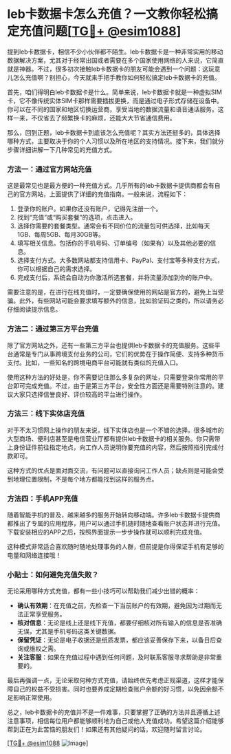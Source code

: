 # leb卡数据卡怎么充值？一文教你轻松搞定充值问题[[TG💪+ @esim1088](https://t.me/s/esim1088)]

提到leb卡数据卡，相信不少小伙伴都不陌生。leb卡数据卡是一种非常实用的移动数据解决方案，尤其对于经常出国或者需要在多个国家使用网络的人来说，它简直就是神器。不过，很多初次接触leb卡数据卡的朋友可能会遇到一个问题：这玩意儿怎么充值啊？别担心，今天就来手把手教你如何轻松搞定leb卡数据卡的充值。

首先，咱们得明白leb卡数据卡是什么。简单来说，leb卡数据卡就是一种虚拟SIM卡，它不像传统实体SIM卡那样需要插拔更换，而是通过电子形式存储在设备中。你可以在不同的国家和地区切换运营商，享受当地的数据流量和语音通话服务。这样一来，不仅省去了频繁换卡的麻烦，还能大大节省通信费用。

那么，回到正题，leb卡数据卡到底该怎么充值呢？其实方法还挺多的，具体选择哪种方式，主要取决于你的个人习惯以及所在地区的支持情况。接下来，我们就分步骤详细讲解一下几种常见的充值方式。

### 方法一：通过官方网站充值

这是最常见也是最方便的一种充值方式。几乎所有的leb卡数据卡提供商都会有自己的官方网站，上面提供了详细的充值指南。一般来说，流程如下：

1. 登录你的账户。如果你还没有账户，记得先注册一个。
2. 找到“充值”或“购买套餐”的选项，点击进入。
3. 选择你需要的套餐类型。通常会有不同价位的流量包可供选择，比如每天1GB、每周5GB、每月30GB等。
4. 填写相关信息。包括你的手机号码、订单编号（如果有）以及其他必要的信息。
5. 选择支付方式。大多数网站都支持信用卡、PayPal、支付宝等多种支付方式，你可以根据自己的需求选择。
6. 完成支付后，系统会自动为你激活所选套餐，并将流量添加到你的账户中。

需要注意的是，在进行在线充值时，一定要确保使用的网站是官方的，避免上当受骗。此外，有些网站可能会要求填写额外的信息，比如验证码之类的，所以请务必仔细阅读提示信息。

### 方法二：通过第三方平台充值

除了官方网站之外，还有一些第三方平台也提供leb卡数据卡的充值服务。这些平台通常是专门从事跨境支付业务的公司，它们的优势在于操作简便、支持多种货币支付。比如，一些知名的跨境电商平台可能就有类似的充值入口。

使用这种方法的好处是，你不需要记住那么多复杂的网址，只需要登录你常用的平台即可完成充值。不过，由于是第三方平台，安全性方面还是需要特别注意的。建议大家只选择信誉良好、评价较高的平台进行操作。

### 方法三：线下实体店充值

对于不太习惯网上操作的朋友来说，线下实体店也是一个不错的选择。很多城市的大型商场、便利店甚至是电信营业厅都有提供leb卡数据卡的相关服务。你只需带上身份证件前往指定地点，向工作人员说明你要充值的内容，然后按照指引完成付款即可。

这种方式的优点是面对面交流，有问题可以直接询问工作人员；缺点则是可能会受到地理位置限制，不是每个地方都能找到这样的服务点。

### 方法四：手机APP充值

随着智能手机的普及，越来越多的服务开始转向移动端。许多leb卡数据卡提供商都推出了专属的应用程序，用户可以通过手机随时随地查看账户状态并进行充值。下载安装相应的APP之后，按照界面提示一步步操作就可以顺利完成充值。

这种模式非常适合喜欢随时随地处理事务的人群，但前提是你得保证手机有足够的电量和网络连接哦！

### 小贴士：如何避免充值失败？

无论采用哪种方式充值，都有一些小技巧可以帮助我们减少出错的概率：

- **确认有效期**：在充值之前，先检查一下当前账户的有效期，避免因为过期而无法正常享受服务。
- **核对信息**：无论是线上还是线下充值，都要仔细核对所有输入的信息是否准确无误，尤其是手机号码这类关键数据。
- **保留凭证**：无论是电子收据还是纸质发票，都应该妥善保存下来，以备日后查询或维权之需。
- **关注客服**：如果在充值过程中遇到任何问题，及时联系客服寻求帮助是非常重要的。

最后再强调一点，无论采取何种方式充值，请始终优先考虑正规渠道，这样才能保障自己的权益不受损害。同时也要养成定期检查账户余额的好习惯，以免因余额不足影响正常使用。

总之，leb卡数据卡的充值并不是一件难事，只要掌握了正确的方法并且遵循上述注意事项，相信每位用户都能够顺利地为自己或他人充值成功。希望这篇介绍能够帮到正在为此苦恼的朋友们！如果还有其他疑问的话，欢迎随时留言讨论。

[[TG💪+ @esim1088](https://t.me/s/esim1088) ![Image](https://i.postimg.cc/4NQfJmqS/Snipaste-2025-05-13-00-14-12.png)]